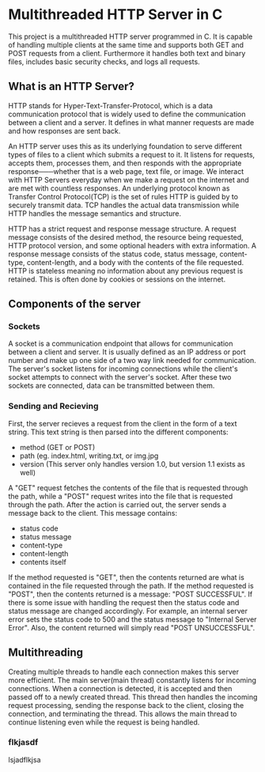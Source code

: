 # Multithreaded HTTP Server in C
This project is a multithreaded HTTP server programmed in C. It is capable of handling multiple clients at the same time and supports both GET and POST requests from a client. Furthermore it handles both text and binary files, includes basic security checks, and logs all requests.


## What is an HTTP Server?
HTTP stands for Hyper-Text-Transfer-Protocol, which is a data communication protocol that is widely used to define the communication between a client and a server. It defines in what manner requests are made and how responses are sent back. 

An HTTP server uses this as its underlying foundation to serve different types of files to a client which submits a request to it. It listens for requests, accepts them, processes them, and then responds with the appropriate response───whether that is a web page, text file, or image. We interact with HTTP Servers everyday when we make a request on the internet and are met with countless responses. An underlying protocol known as Transfer Control Protocol(TCP) is the set of rules HTTP is guided by to securely transmit data. TCP handles the actual data transmission while HTTP handles the message semantics and structure.

HTTP has a strict request and response message structure. A request message consists of the desired method, the resource being requested, HTTP protocol version, and some optional headers with extra information. A response message consists of the status code, status message, content-type, content-length, and a body with the contents of the file requested. HTTP is stateless meaning no information about any previous request is retained. This is often done by cookies or sessions on the internet.

## Components of the server
### Sockets
A socket is a communication endpoint that allows for communication between a client and server. It is usually defined as an IP address or port number and make up one side of a two way link needed for communication. The server's socket listens for incoming connections while the client's socket attempts to connect with the server's socket. After these two sockets are connected, data can be transmitted between them.
### Sending and Recieving
First, the server recieves a request from the client in the form of a text string. This text string is then parsed into the different components:
- method (GET or POST)
- path (eg. index.html, writing.txt, or img.jpg
- version (This server only handles version 1.0, but version 1.1 exists as well)

A "GET" request fetches the contents of the file that is requested through the path, while a "POST" request writes into the file that is requested through the path. After the action is carried out, the server sends a message back to the client. This message contains:
- status code
- status message
- content-type
- content-length
- contents itself

If the method requested is "GET", then the contents returned are what is contained in the file requested through the path. If the method requested is "POST", then the contents returned is a message: "POST SUCCESSFUL". If there is some issue with handling the request then the status code and status message are changed accordingly. For example, an internal server error sets the status code to 500 and the status message to "Internal Server Error". Also, the content returned will simply read "POST UNSUCCESSFUL".
## Multithreading
Creating multiple threads to handle each connection makes this server more efficient. The main server(main thread) constantly listens for incoming connections. When a connection is detected, it is accepted and then passed off to a newly created thread. This thread then handles the incoming request processing, sending the response back to the client, closing the connection, and terminating the thread. This allows the main thread to continue listening even while the request is being handled.
### flkjasdf
lsjadflkjsa


